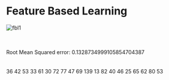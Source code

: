 # Feature Based Learning

![fbl1](https://user-images.githubusercontent.com/65457437/151771823-7f7d3001-e661-4652-a223-a123e938fe08.png)

</br></br>
Root Mean Squared error:  0.1328734999105854704387</br></br></br>
36 42 53 33 61 30 72 77 47 69 139 13 82 40 46 25 65 62 80 53 

